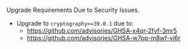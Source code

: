 Upgrade Requirements Due to Security Issues.

* Upgrade to `cryptography>=39.0.1` due to:
  * https://github.com/advisories/GHSA-x4qr-2fvf-3mr5
  * https://github.com/advisories/GHSA-w7pp-m8wf-vj6r

